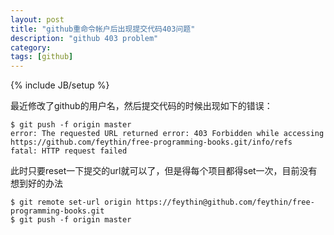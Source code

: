 ```yaml
---
layout: post
title: "github重命令帐户后出现提交代码403问题"
description: "github 403 problem"
category: 
tags: [github]
---
```

{% include JB/setup %}

最近修改了github的用户名，然后提交代码的时候出现如下的错误：
```
$ git push -f origin master
error: The requested URL returned error: 403 Forbidden while accessing https://github.com/feythin/free-programming-books.git/info/refs
fatal: HTTP request failed
```
此时只要reset一下提交的url就可以了，但是得每个项目都得set一次，目前没有想到好的办法
```
$ git remote set-url origin https://feythin@github.com/feythin/free-programming-books.git
$ git push -f origin master
```
